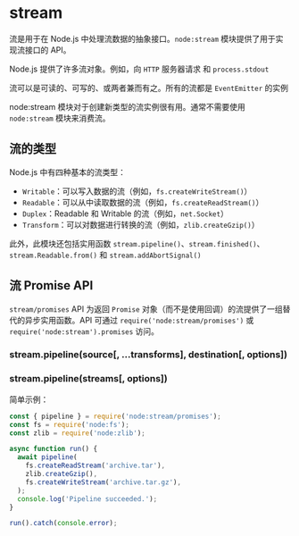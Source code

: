 # stream
流是用于在 Node.js 中处理流数据的抽象接口。`node:stream` 模块提供了用于实现流接口的 API。

Node.js 提供了许多流对象。例如，向 `HTTP` 服务器请求 和 `process.stdout` 

流可以是可读的、可写的、或两者兼而有之。所有的流都是 `EventEmitter` 的实例

node:stream 模块对于创建新类型的流实例很有用。通常不需要使用 `node:stream` 模块来消费流。

## 流的类型
Node.js 中有四种基本的流类型：
- `Writable`：可以写入数据的流（例如，`fs.createWriteStream()`）
- `Readable`：可以从中读取数据的流（例如，`fs.createReadStream()`）
- `Duplex`：Readable 和 Writable 的流（例如，`net.Socket`）
- `Transform`：可以对数据进行转换的流（例如，`zlib.createGzip()`）

此外，此模块还包括实用函数 `stream.pipeline()`、`stream.finished()`、`stream.Readable.from()` 和 `stream.addAbortSignal()`

## 流 Promise API
`stream/promises` API 为返回 `Promise` 对象（而不是使用回调）的流提供了一组替代的异步实用函数。API 可通过 `require('node:stream/promises')` 或 `require('node:stream').promises` 访问。
### stream.pipeline(source[, ...transforms], destination[, options])
### stream.pipeline(streams[, options])
简单示例：
```js
const { pipeline } = require('node:stream/promises');
const fs = require('node:fs');
const zlib = require('node:zlib');

async function run() {
  await pipeline(
    fs.createReadStream('archive.tar'),
    zlib.createGzip(),
    fs.createWriteStream('archive.tar.gz'),
  );
  console.log('Pipeline succeeded.');
}

run().catch(console.error);
```